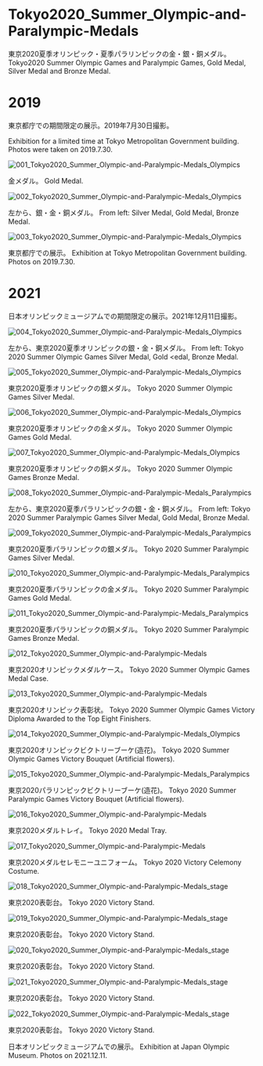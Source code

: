 # Tokyo2020_Summer_Olympic-and-Paralympic-Medals
東京2020夏季オリンピック・夏季パラリンピックの金・銀・銅メダル。Tokyo2020 Summer Olympic Games and Paralympic Games, Gold Medal, Silver Medal and Bronze Medal.

# 2019

東京都庁での期間限定の展示。2019年7月30日撮影。

Exhibition for a limited time at Tokyo Metropolitan Government building. Photos were taken on 2019.7.30.

![001_Tokyo2020_Summer_Olympic-and-Paralympic-Medals_Olympics](https://user-images.githubusercontent.com/20723919/127309995-7fdca82e-6de6-420d-b246-de710744ad39.jpg)

金メダル。 Gold Medal.

![002_Tokyo2020_Summer_Olympic-and-Paralympic-Medals_Olympics](https://user-images.githubusercontent.com/20723919/127310106-f8539cd3-58f7-4937-acc6-2fbdd272f5d1.jpg)

左から、銀・金・銅メダル。 From left: Silver Medal, Gold Medal, Bronze Medal.

![003_Tokyo2020_Summer_Olympic-and-Paralympic-Medals_Olympics](https://user-images.githubusercontent.com/20723919/127310144-93367ff0-d118-4c7d-9139-29ea7daf4044.jpg)

東京都庁での展示。 Exhibition at Tokyo Metropolitan Government building. Photos on 2019.7.30.

# 2021

日本オリンピックミュージアムでの期間限定の展示。2021年12月11日撮影。

![004_Tokyo2020_Summer_Olympic-and-Paralympic-Medals_Olympics](https://user-images.githubusercontent.com/20723919/147823643-30d4cdaf-8b66-46cf-9bfe-2c287033ed82.JPG)

左から、東京2020夏季オリンピックの銀・金・銅メダル。 From left: Tokyo 2020 Summer Olympic Games Silver Medal, Gold <edal, Bronze Medal.

![005_Tokyo2020_Summer_Olympic-and-Paralympic-Medals_Olympics](https://user-images.githubusercontent.com/20723919/147823642-9557e5b8-0d55-426e-aa4e-e4322e6209f2.JPG)

東京2020夏季オリンピックの銀メダル。 Tokyo 2020 Summer Olympic Games Silver Medal.

![006_Tokyo2020_Summer_Olympic-and-Paralympic-Medals_Olympics](https://user-images.githubusercontent.com/20723919/147823641-d9540930-9980-4901-91c1-a37d4b222ef9.JPG)

東京2020夏季オリンピックの金メダル。 Tokyo 2020 Summer Olympic Games Gold Medal.

![007_Tokyo2020_Summer_Olympic-and-Paralympic-Medals_Olympics](https://user-images.githubusercontent.com/20723919/147823640-c323acab-5ef1-4859-bbb2-9c622b591722.JPG)

東京2020夏季オリンピックの銅メダル。 Tokyo 2020 Summer Olympic Games Bronze Medal.

![008_Tokyo2020_Summer_Olympic-and-Paralympic-Medals_Paralympics](https://user-images.githubusercontent.com/20723919/147823666-ab0a50a2-1cd9-432d-aead-9396ef2d44ce.JPG)

左から、東京2020夏季パラリンピックの銀・金・銅メダル。 From left: Tokyo 2020 Summer Paralympic Games Silver Medal, Gold Medal, Bronze Medal.

![009_Tokyo2020_Summer_Olympic-and-Paralympic-Medals_Paralympics](https://user-images.githubusercontent.com/20723919/147823665-dc9eabef-f5c4-4125-9008-da0898d1d743.JPG)

東京2020夏季パラリンピックの銀メダル。 Tokyo 2020 Summer Paralympic Games Silver Medal.

![010_Tokyo2020_Summer_Olympic-and-Paralympic-Medals_Paralympics](https://user-images.githubusercontent.com/20723919/147823664-cd874450-e804-4888-9367-207eecb34e83.JPG)

東京2020夏季パラリンピックの金メダル。 Tokyo 2020 Summer Paralympic Games Gold Medal.

![011_Tokyo2020_Summer_Olympic-and-Paralympic-Medals_Paralympics](https://user-images.githubusercontent.com/20723919/147823662-96607f8c-8e8f-462a-a4bf-40f9c0f5a6ff.JPG)

東京2020夏季パラリンピックの銅メダル。 Tokyo 2020 Summer Paralympic Games Bronze Medal.

![012_Tokyo2020_Summer_Olympic-and-Paralympic-Medals](https://user-images.githubusercontent.com/20723919/147823703-0ace95ef-d58a-46a6-b115-2b8fc74de98c.JPG)

東京2020オリンピックメダルケース。 Tokyo 2020 Summer Olympic Games Medal Case.

![013_Tokyo2020_Summer_Olympic-and-Paralympic-Medals](https://user-images.githubusercontent.com/20723919/147823702-384c326a-1129-45d0-a93d-f0c587a62588.JPG)

東京2020オリンピック表彰状。 Tokyo 2020 Summer Olympic Games Victory Diploma Awarded to the Top Eight Finishers.

![014_Tokyo2020_Summer_Olympic-and-Paralympic-Medals_Olympics](https://user-images.githubusercontent.com/20723919/147823698-adc0556a-8490-4d96-9252-834215355a30.JPG)

東京2020オリンピックビクトリーブーケ(造花)。 Tokyo 2020 Summer Olympic Games Victory Bouquet (Artificial flowers).

![015_Tokyo2020_Summer_Olympic-and-Paralympic-Medals_Paralympics](https://user-images.githubusercontent.com/20723919/147823697-7a7d1f44-086e-4b9c-abc9-1f1de27cdf6a.JPG)

東京2020パラリンピックビクトリーブーケ(造花)。 Tokyo 2020 Summer Paralympic Games Victory Bouquet (Artificial flowers).

![016_Tokyo2020_Summer_Olympic-and-Paralympic-Medals](https://user-images.githubusercontent.com/20723919/147823701-a858e0a5-47d1-4b86-b188-4a4811f8dcf7.JPG)

東京2020メダルトレイ。 Tokyo 2020 Medal Tray.

![017_Tokyo2020_Summer_Olympic-and-Paralympic-Medals](https://user-images.githubusercontent.com/20723919/147823699-f098334c-0b42-4a87-86cc-ed27617560e6.JPG)

東京2020メダルセレモニーユニフォーム。 Tokyo 2020 Victory Celemony Costume.

![018_Tokyo2020_Summer_Olympic-and-Paralympic-Medals_stage](https://user-images.githubusercontent.com/20723919/147823696-25da3d24-5354-41a8-913c-286b1ce67a75.JPG)

東京2020表彰台。 Tokyo 2020 Victory Stand.

![019_Tokyo2020_Summer_Olympic-and-Paralympic-Medals_stage](https://user-images.githubusercontent.com/20723919/147823694-1e960678-38ec-4f25-a45f-0543ce305fe1.JPG)

東京2020表彰台。 Tokyo 2020 Victory Stand.

![020_Tokyo2020_Summer_Olympic-and-Paralympic-Medals_stage](https://user-images.githubusercontent.com/20723919/147823693-259e8a88-b0db-4f61-8b57-adb0ceb533f5.JPG)

東京2020表彰台。 Tokyo 2020 Victory Stand.

![021_Tokyo2020_Summer_Olympic-and-Paralympic-Medals_stage](https://user-images.githubusercontent.com/20723919/147823692-b731fb60-f817-4d8c-b35e-6038e1c9a14a.JPG)

東京2020表彰台。 Tokyo 2020 Victory Stand.

![022_Tokyo2020_Summer_Olympic-and-Paralympic-Medals_stage](https://user-images.githubusercontent.com/20723919/147823689-9c2a8a12-5588-4d31-bef4-adee19967947.JPG)

東京2020表彰台。 Tokyo 2020 Victory Stand.

日本オリンピックミュージアムでの展示。 Exhibition at Japan Olympic Museum. Photos on 2021.12.11.
